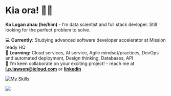 # Kia ora! 👋🏽

**Ko Logan ahau (he/him)** - I’m data scientist and full stack devloper. Still looking for the perfect problem to solve.

💻 **Currently:** Studying advanced software developer accelerator at Mission ready HQ  
🌱 **Learning:** Cloud services, AI service, Agile mindset/practices, DevOps and automated deployment, Design thinking, Databases, API  
🤝 I'm keen collaborate on your exciting project! - reach me at **l.p.lawson@icloud.com** or **[linkedin](https://www.linkedin.com/in/loganplawson)**
  

  
[![My Skills](https://skillicons.dev/icons?i=python,r,tensorflow,selenium,js,html,css,nodejs,express,react,mongodb,docker,ps,sketchup)](https://skillicons.dev)  
  
![](https://dcbadge.vercel.app/api/shield/963977411962220564?style=flat)
